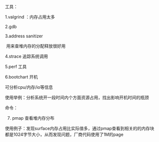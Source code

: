 工具：

1.valgrind ：内存占用太多

2.gdb

3.address sanitizer

​    用来查堆内存的分配释放很好用

4.strace 追踪系统调用

5.perf 工具

6.bootchart 开机

可分析cpu/内存/io等信息

使用举例：分析系统开一段时间内个方面资源占用，找出影响开机时间的瓶颈

命令：

7. pmap 查看堆内存分布

  使用例子：发现surface内存占用比实际值多，通过pmap查看到相关的的内存块都是1024字节大小，从而发现问题，厂商代码使用了1M的page



